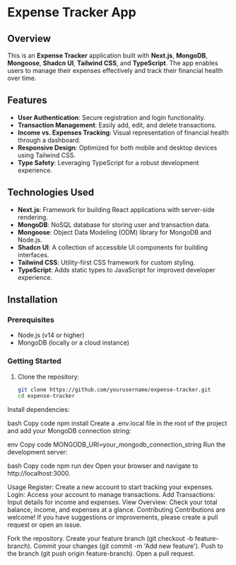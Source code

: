 # Expense Tracker App

## Overview

This is an **Expense Tracker** application built with **Next.js**, **MongoDB**, **Mongoose**, **Shadcn UI**, **Tailwind CSS**, and **TypeScript**. The app enables users to manage their expenses effectively and track their financial health over time.

## Features

- **User Authentication**: Secure registration and login functionality.
- **Transaction Management**: Easily add, edit, and delete transactions.
- **Income vs. Expenses Tracking**: Visual representation of financial health through a dashboard.
- **Responsive Design**: Optimized for both mobile and desktop devices using Tailwind CSS.
- **Type Safety**: Leveraging TypeScript for a robust development experience.

## Technologies Used

- **Next.js**: Framework for building React applications with server-side rendering.
- **MongoDB**: NoSQL database for storing user and transaction data.
- **Mongoose**: Object Data Modeling (ODM) library for MongoDB and Node.js.
- **Shadcn UI**: A collection of accessible UI components for building interfaces.
- **Tailwind CSS**: Utility-first CSS framework for custom styling.
- **TypeScript**: Adds static types to JavaScript for improved developer experience.

## Installation

### Prerequisites

- Node.js (v14 or higher)
- MongoDB (locally or a cloud instance)

### Getting Started

1. Clone the repository:

   ```bash
   git clone https://github.com/yourusername/expense-tracker.git
   cd expense-tracker
Install dependencies:

bash
Copy code
npm install
Create a .env.local file in the root of the project and add your MongoDB connection string:

env
Copy code
MONGODB_URI=your_mongodb_connection_string
Run the development server:

bash
Copy code
npm run dev
Open your browser and navigate to http://localhost:3000.

Usage
Register: Create a new account to start tracking your expenses.
Login: Access your account to manage transactions.
Add Transactions: Input details for income and expenses.
View Overview: Check your total balance, income, and expenses at a glance.
Contributing
Contributions are welcome! If you have suggestions or improvements, please create a pull request or open an issue.

Fork the repository.
Create your feature branch (git checkout -b feature-branch).
Commit your changes (git commit -m 'Add new feature').
Push to the branch (git push origin feature-branch).
Open a pull request.
